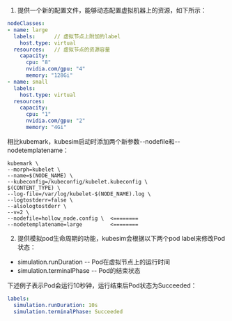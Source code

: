 1. 提供一个新的配置文件，能够动态配置虚拟机器上的资源，如下所示：
```yaml
nodeClasses:
- name: large
  labels:      // 虚拟节点上附加的label
    host.type: virtual
  resources:   // 虚拟节点的资源容量
    capacity:
      cpu: "8"
      nvidia.com/gpu: "4"
      memory: "128Gi"
- name: small
  labels:
    host.type: virtual
  resources:
    capacity:
      cpu: "1"
      nvidia.com/gpu: "2"
      memory: "4Gi"
```
相比kubemark，kubesim启动时添加两个新参数--nodefile和--nodetemplatename：
```
kubemark \
--morph=kubelet \
--name=$(NODE_NAME) \
--kubeconfig=/kubeconfig/kubelet.kubeconfig \
$(CONTENT_TYPE) \
--log-file=/var/log/kubelet-$(NODE_NAME).log \
--logtostderr=false \
--alsologtostderr \
--v=2 \
--nodefile=hollow_node.config \  <========
--nodetemplatename=large         <========
```
2. 提供模拟pod生命周期的功能，kubesim会根据以下两个pod label来修改Pod状态：
* simulation.runDuration -- Pod在虚拟节点上的运行时间
* simulation.terminalPhase -- Pod的结束状态

下述例子表示Pod会运行10秒钟，运行结束后Pod状态为Succeeded：
```yaml
labels:
  simulation.runDuration: 10s
  simulation.terminalPhase: Succeeded
```